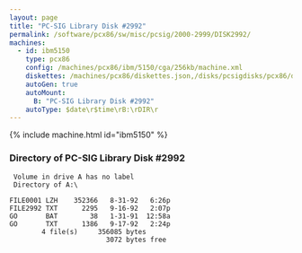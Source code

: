 ```yaml
---
layout: page
title: "PC-SIG Library Disk #2992"
permalink: /software/pcx86/sw/misc/pcsig/2000-2999/DISK2992/
machines:
  - id: ibm5150
    type: pcx86
    config: /machines/pcx86/ibm/5150/cga/256kb/machine.xml
    diskettes: /machines/pcx86/diskettes.json,/disks/pcsigdisks/pcx86/diskettes.json
    autoGen: true
    autoMount:
      B: "PC-SIG Library Disk #2992"
    autoType: $date\r$time\rB:\rDIR\r
---
```


{% include machine.html id="ibm5150" %}

### Directory of PC-SIG Library Disk #2992

     Volume in drive A has no label
     Directory of A:\

    FILE0001 LZH    352366   8-31-92   6:26p
    FILE2992 TXT      2295   9-16-92   2:07p
    GO       BAT        38   1-31-91  12:58a
    GO       TXT      1386   9-17-92   2:24p
            4 file(s)     356085 bytes
                            3072 bytes free
